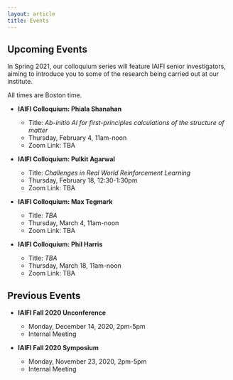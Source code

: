 ```yaml
---
layout: article
title: Events
---
```


## Upcoming Events

In Spring 2021, our colloquium series will feature IAIFI senior investigators, aiming to introduce you to some of the research being carried out at our institute.

All times are Boston time.

  * **IAIFI Colloquium:  Phiala Shanahan**
    * Title: *Ab-initio AI for first-principles calculations of the structure of matter*
    * Thursday, February 4, 11am-noon
    * Zoom Link: TBA

  * **IAIFI Colloquium:  Pulkit Agarwal**
    * Title: *Challenges in Real World Reinforcement Learning*
    * Thursday, February 18, 12:30-1:30pm
    * Zoom Link: TBA

  * **IAIFI Colloquium:  Max Tegmark**
    * Title: *TBA*
    * Thursday, March 4, 11am-noon
    * Zoom Link: TBA


  * **IAIFI Colloquium:  Phil Harris**
    * Title: *TBA*
    * Thursday, March 18, 11am-noon
    * Zoom Link: TBA

## Previous Events

  * **IAIFI Fall 2020 Unconference**
    * Monday, December 14, 2020, 2pm-5pm
    * Internal Meeting 

  * **IAIFI Fall 2020 Symposium**
    * Monday, November 23, 2020, 2pm-5pm
    * Internal Meeting 

